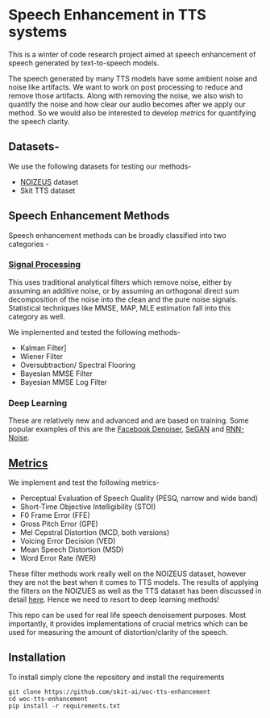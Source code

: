 # Speech Enhancement in TTS systems
This is a winter of code research project aimed at speech enhancement of speech generated by text-to-speech models.

The speech generated by many TTS models have some ambient noise and noise like artifacts. 
We want to work on post processing to reduce and remove those artifacts. Along with removing the noise, we also wish to quantify the noise and how clear our audio becomes after we apply our method. So we would also be interested to develop *metrics* for quantifying the speech clarity.

## Datasets-

We use the following datasets for testing our methods-
- [NOIZEUS](https://ecs.utdallas.edu/loizou/speech/noizeus/) dataset
- Skit TTS dataset

## Speech Enhancement Methods

Speech enhancement methods can be broadly classified into two categories - 

### [Signal Processing](https://github.com/skit-ai/woc-tts-enhancement/tree/main/Filters)

This uses traditional analytical filters which remove noise, either by assuming an additive noise, or by assuming an orthogonal direct sum decomposition of the noise into the clean and the pure noise signals. Statistical techniques like MMSE, MAP, MLE estimation fall into this category as well.

We implemented and tested the following methods-

- Kalman Filter]
- Wiener Filter
- Oversubtraction/ Spectral Flooring
- Bayesian MMSE Filter
- Bayesian MMSE Log Filter

### Deep Learning

These are relatively new and advanced and are based on training. Some popular examples of this are the [Facebook Denoiser](https://github.com/facebookresearch/denoiser), [SeGAN](https://github.com/santi-pdp/segan_pytorch) and [RNN-Noise](https://github.com/xiph/rnnoise).

## [Metrics](https://github.com/skit-ai/woc-tts-enhancement/tree/main/Metrics)

We implement and test the following metrics-

- Perceptual Evaluation of Speech Quality (PESQ, narrow and wide band)
- Short-Time Objective Intelligibility (STOI) 
- F0 Frame Error (FFE)
- Gross Pitch Error (GPE)
- Mel Cepstral Distortion (MCD, both versions) 
- Voicing Error Decision (VED)  
- Mean Speech Distortion (MSD)
- Word Error Rate (WER)


These filter methods work really well on the NOIZEUS dataset, however they are not the best when it comes to TTS models. The results of applying the filters on the NOIZUES as well as the TTS dataset has been discussed in detail [here](https://docs.google.com/presentation/d/12zHLefbkZoakgsf8_EFHNvmXPyeizbsL/edit?usp=sharing&ouid=103201416325155759704&rtpof=true&sd=true). Hence we need to resort to deep learning methods! 

This repo can be used for real life speech denoisement purposes. Most importantly, it provides implementations of crucial metrics which can be used for measuring the amount of distortion/clarity of the speech.

## Installation

To install simply clone the repository and install the requirements

```
git clone https://github.com/skit-ai/woc-tts-enhancement
cd woc-tts-enhancement
pip install -r requirements.txt
```
